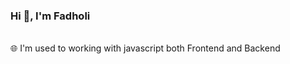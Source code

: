 ### Hi 👋, I'm Fadholi <p align="right"><img src="https://visitor-badge.laobi.icu/badge?page_id=asmfadholi" alt=""/></p>

🌐  I'm used to working with javascript both Frontend and Backend

<img src="https://github-readme-stats.vercel.app/api?username=asmfadholi&show_icons=true&theme=nightowl&locale=en" alt="" />
